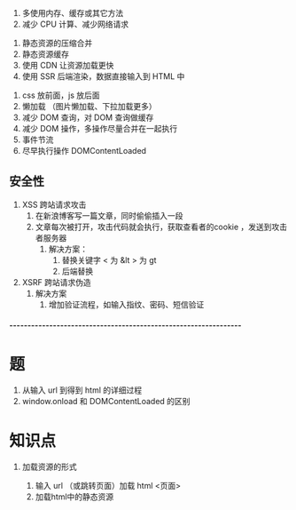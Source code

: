 <!-- 原则 -->
1. 多使用内存、缓存或其它方法
2. 减少 CPU 计算、减少网络请求

<!-- 加载资源优化 -->
1. 静态资源的压缩合并
2. 静态资源缓存
3. 使用 CDN 让资源加载更快
4. 使用 SSR 后端渲染，数据直接输入到 HTML 中

<!-- 渲染优化 -->
1. css 放前面，js 放后面
2. 懒加载 （图片懒加载、下拉加载更多）
3. 减少 DOM 查询，对 DOM 查询做缓存
4. 减少 DOM 操作，多操作尽量合并在一起执行
5. 事件节流
6. 尽早执行操作 DOMContentLoaded

## 安全性
<!-- 防注入 防攻击的一般都是后端来做 常见的有：-->
1. XSS  跨站请求攻击
    1. 在新浪博客写一篇文章，同时偷偷插入一段 <script></script>
    2. 文章每次被打开，攻击代码就会执行，获取查看者的cookie ，发送到攻击者服务器
        1. 解决方案：
            1. 替换关键字 < 为 &lt   > 为 gt
            2. 后端替换
2. XSRF  跨站请求伪造
    1. 解决方案
        1. 增加验证流程，如输入指纹、密码、短信验证

#### ----------------------------------------------------------------
# 题
1. 从输入 url 到得到 html 的详细过程
2. window.onload 和 DOMContentLoaded 的区别
# 知识点 
1. 加载资源的形式
    1. 输入 url （或跳转页面）加载 html         <页面>
    2. 加载html中的静态资源                    <script src=".......">

2. 加载一个资源的过程是什么
    1. 浏览器根据 DNS 服务器得到域名的 IP 地址
    2. 向这个 IP 的机器发送 http 请求
    3. 服务器收到、处理并返回 http 请求
    4. 浏览器得到返回内容

3. 浏览器渲染页面的过程
    1. 根据 HTML 结构生成 DOM Tree
    2. 根据 CSS 生成 CSSOM
    3. 将 DOM 和 CSSOM 整合形成 RenderTree
    4. 根据 RenderTree 开始渲染和展示
    5. 遇到 <script>  时，会执行并阻塞渲染
        1. js 为什么放在 body 下面？
    <img> 标签是异步加载的，不会阻塞渲染

##  window.onload 和 DOMContentLoaded 的区别
window.addEventListener('load', function (){
    <!-- 页面全部资源加载完才会执行，包括图片、视频等 -->
})

document.addEventListener('DOMContentLoaded', function(){
    <!--  DOM 渲染完即可执行，此时图片、视频还可能没有加载完 -->
})